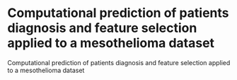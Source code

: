 # Computational prediction of patients diagnosis and feature selection applied to a mesothelioma dataset
Computational prediction of patients diagnosis and feature selection applied to a mesothelioma dataset
